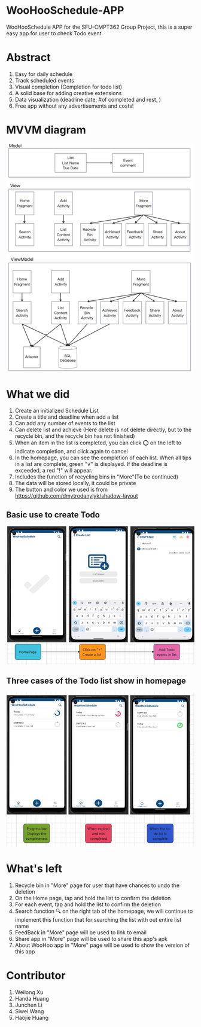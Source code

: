 # WooHooSchedule-APP
WooHooSchedule APP for the SFU-CMPT362 Group Project, this is a super easy app for user to check Todo event

# Abstract
1. Easy for daily schedule 
2. Track scheduled events 
3. Visual completion (Completion for todo list)
4. A solid base for adding creative extensions
5. Data visualization (deadline date, #of completed and rest, )
6. Free app without any advertisements and costs!

# MVVM diagram
<img src="./pictures/MVVM.png" width="500px" hight= "750px"/>


# What we did 
1. Create an initialized Schedule List
2. Create a title and deadline when add a list
3. Can add any number of events to the list
4. Can delete list and achieve (Here delete is not delete directly, but to the recycle bin, and the recycle bin has not finished)
5. When an item in the list is completed, you can click ⭕ on the left to indicate completion, and click again to cancel
6. In the homepage, you can see the completion of each list. When all tips in a list are complete, green "√" is displayed. If the deadline is exceeded, a red "!" will appear.
7. Includes the function of recycling bins in "More"(To be continued)
8. The data will be stored locally, it could be private
9. The button and color we used is from https://github.com/dmytrodanylyk/shadow-layout

## Basic use to create Todo
![](/pictures/TocreateTodo.jpg)
## Three cases of the Todo list show in homepage
![](/pictures/HomePage.jpg)

# What's left 
1. Recycle bin in "More" page for user that have chances to undo the deletion
2. On the Home page, tap and hold the list to confirm the deletion
3. For each event, tap and hold the list to confirm the deletion
4. Search function 🔍 on the right tab of the homepage, we will continue to implement this function that for searching the list with out entire list name
5. FeedBack in "More" page will be used to link to email 
6. Share app in "More" page will be used to share this app's apk 
7. About WooHoo app in "More" page will be used to show the version of this app 

# Contributor
1. Weilong Xu
2. Handa Huang
3. Junchen Li
4. Siwei Wang
5. Haojie Huang



